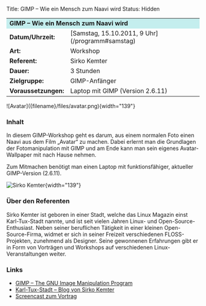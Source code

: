 Title: GIMP – Wie ein Mensch zum Naavi wird
Status: Hidden

<table border="0" cellpadding="3" cellspacing="0" width="100%">
<tr>
<td colspan="3" style="font-weight: bold; background-color: #c4eeee;">
GIMP – Wie ein Mensch zum Naavi wird

</td>
</tr>
<tr>
<td style="font-weight: bold;">
Datum/Uhrzeit:

</td>
<td>
[Samstag, 15.10.2011, 9 Uhr](/programm#samstag)

</td>
</tr>
<tr>
<td style="font-weight: bold;">
Art:

</td>
<td>
Workshop

</td>
</tr>
<tr>
<td style="font-weight: bold;">
Referent:

</td>
<td>
Sirko Kemter

</td>
</tr>
<tr>
<td style="font-weight: bold;">
Dauer:

</td>
<td>
3 Stunden

</td>
</tr>
<tr>
<td style="font-weight: bold;">
Zielgruppe:

</td>
<td>
GIMP-Anfänger

</td>
</tr>
<tr>
<td style="font-weight: bold;">
Voraussetzungen:

</td>
<td>
Laptop mit GIMP (Version 2.6.11)

</td>
</tr>
</table>
![Avatar]({filename}/files/avatar.png){width="139"}

### Inhalt

In diesem GIMP-Workshop geht es darum, aus einem normalen Foto einen
Naavi aus dem Film „Avatar“ zu machen. Dabei erlernt man die Grundlagen
der Fotomanipulation mit GIMP und am Ende kann man sein eigenes
Avatar-Wallpaper mit nach Hause nehmen.

Zum Mitmachen benötigt man einen Laptop mit funktionsfähiger, aktueller
GIMP-Version (2.6.11).

![Sirko Kemter]({filename}/files/sirko.png){width="139"}

### Über den Referenten

Sirko Kemter ist geboren in einer Stadt, welche das Linux Magazin einst
Karl-Tux-Stadt nannte, und ist seit vielen Jahren Linux- und
Open-Source-Enthusiast. Neben seiner beruflichen Tätigkeit in einer
kleinen Open-Source-Firma, widmet er sich in seiner Freizeit
verschiedenen FLOSS-Projekten, zunehmend als Designer. Seine gewonnenen
Erfahrungen gibt er in Form von Vorträgen und Workshops auf
verschiedenen Linux-Veranstaltungen weiter.

### Links

-   [GIMP – The GNU Image Manipulation Program](http://www.gimp.org/)
-   [Karl-Tux-Stadt – Blog von Sirko
    Kemter](http://karl-tux-stadt.de/ktuxs/)
-   [Screencast zum Vortrag](http://karl-tux-stadt.de/ktuxs/?p=3170)


